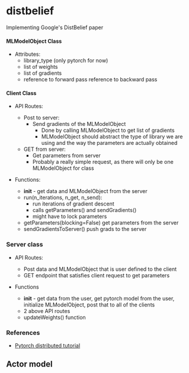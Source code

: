 # distbelief
Implementing Google's DistBelief paper


#### MLModelObject Class

- Attributes:
	- library_type (only pytorch for now)
	- list of weights
	- list of gradients
	- reference to forward pass
	reference to backward pass


#### Client Class

- API Routes:
	- Post to server:
		- Send gradients of the MLModelObject
			- Done by calling MLModelObject to get list of gradients
			- MLModelObject should abstract the type of library we are using and the way the parameters are actually obtained
	- GET from server:
		- Get parameters from server
		- Probably a really simple request, as there will only be one MLModelObject for class

- Functions:
	- __init__ - get data and MLModelObject from the server
	- run(n_iterations, n_get, n_send):
		- run iterations of gradient descent
		- calls getParameters() and sendGradients() 
		- might have to lock parameters 
	- getParameters(blocking=False) get parameters from the server
	- sendGradientsToServer() push grads to the server

### Server class
- API Routes:
	- Post data and MLModelObject that is user defined to the client
	- GET endpoint that satisfies client request to get parameters

- Functions
	- __init__ - get data from the user, get pytorch model from the user, initialize MLModelObject, post that to all of the clients
	- 2 above API routes
	- updateWeights() function


### References
- [Pytorch distributed tutorial](http://pytorch.org/tutorials/intermediate/dist_tuto.html)


## Actor model
